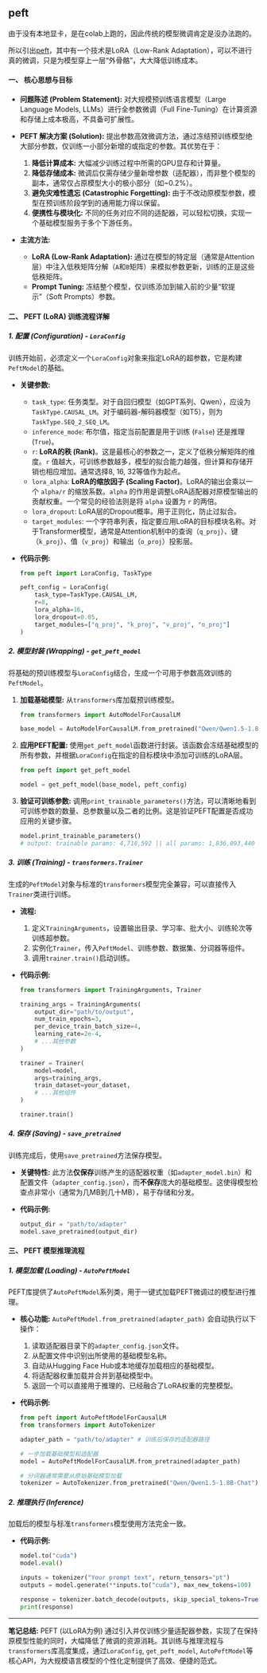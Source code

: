 ## peft

由于没有本地显卡，是在colab上跑的，因此传统的模型微调肯定是没办法跑的。

所以引出[peft](https://huggingface.co/docs/peft/quicktour)，其中有一个技术是LoRA（Low-Rank Adaptation），可以不进行真的微调，只是为模型穿上一层“外骨骼”，大大降低训练成本。

#### **一、 核心思想与目标**

* **问题陈述 (Problem Statement):**
  对大规模预训练语言模型（Large Language Models, LLMs）进行全参数微调（Full Fine-Tuning）在计算资源和存储上成本极高，不具备可扩展性。

* **PEFT 解决方案 (Solution):**
  提出参数高效微调方法，通过冻结预训练模型绝大部分参数，仅训练一小部分新增的或指定的参数。其优势在于：

  1. **降低计算成本:** 大幅减少训练过程中所需的GPU显存和计算量。
  2. **降低存储成本:** 微调后仅需存储少量新增参数（适配器），而非整个模型的副本，通常仅占原模型大小的极小部分（如\~0.2%）。
  3. **避免灾难性遗忘 (Catastrophic Forgetting):** 由于不改动原模型参数，模型在预训练阶段学到的通用能力得以保留。
  4. **便携性与模块化:** 不同的任务对应不同的适配器，可以轻松切换，实现一个基础模型服务于多个下游任务。

* **主流方法:**

  * **LoRA (Low-Rank Adaptation):** 通过在模型的特定层（通常是Attention层）中注入低秩矩阵分解（`A`和`B`矩阵）来模拟参数更新，训练的正是这些低秩矩阵。
  * **Prompt Tuning:** 冻结整个模型，仅训练添加到输入前的少量“软提示”（Soft Prompts）参数。

#### **二、 PEFT (LoRA) 训练流程详解**

##### **1. 配置 (Configuration) - `LoraConfig`**

训练开始前，必须定义一个`LoraConfig`对象来指定LoRA的超参数，它是构建`PeftModel`的基础。

* **关键参数:**

  * `task_type`: 任务类型。对于自回归模型（如GPT系列、Qwen），应设为 `TaskType.CAUSAL_LM`。对于编码器-解码器模型（如T5），则为 `TaskType.SEQ_2_SEQ_LM`。
  * `inference_mode`: 布尔值，指定当前配置是用于训练 (`False`) 还是推理 (`True`)。
  * `r`: **LoRA的秩 (Rank)**。这是最核心的参数之一，定义了低秩分解矩阵的维度。`r` 值越大，可训练参数越多，模型的拟合能力越强，但计算和存储开销也相应增加。通常选择8, 16, 32等值作为起点。
  * `lora_alpha`: **LoRA的缩放因子 (Scaling Factor)**。LoRA的输出会乘以一个 `alpha/r` 的缩放系数。`alpha` 的作用是调整LoRA适配器对原模型输出的贡献权重。一个常见的经验法则是将 `alpha` 设置为 `r` 的两倍。
  * `lora_dropout`: LoRA层的Dropout概率。用于正则化，防止过拟合。
  * `target_modules`: 一个字符串列表，指定要应用LoRA的目标模块名称。对于Transformer模型，通常是Attention机制中的查询（`q_proj`）、键（`k_proj`）、值（`v_proj`）和输出（`o_proj`）投影层。

* **代码示例:**

  ```python
  from peft import LoraConfig, TaskType

  peft_config = LoraConfig(
      task_type=TaskType.CAUSAL_LM, 
      r=8, 
      lora_alpha=16, 
      lora_dropout=0.05,
      target_modules=["q_proj", "k_proj", "v_proj", "o_proj"]
  )
  ```

##### **2. 模型封装 (Wrapping) - `get_peft_model`**

将基础的预训练模型与`LoraConfig`结合，生成一个可用于参数高效训练的`PeftModel`。

1. **加载基础模型:** 从`transformers`库加载预训练模型。

   ```python
   from transformers import AutoModelForCausalLM

   base_model = AutoModelForCausalLM.from_pretrained("Qwen/Qwen1.5-1.8B-Chat")
   ```

2. **应用PEFT配置:** 使用`get_peft_model`函数进行封装。该函数会冻结基础模型的所有参数，并根据`LoraConfig`在指定的目标模块中添加可训练的LoRA层。

   ```python
   from peft import get_peft_model

   model = get_peft_model(base_model, peft_config)
   ```

3. **验证可训练参数:** 调用`print_trainable_parameters()`方法，可以清晰地看到可训练参数的数量、总参数量以及二者的比例。这是验证PEFT配置是否成功应用的关键步骤。

   ```python
   model.print_trainable_parameters()
   # output: trainable params: 4,718,592 || all params: 1,836,093,440 || trainable%: 0.2570
   ```

##### **3. 训练 (Training) - `transformers.Trainer`**

生成的`PeftModel`对象与标准的`transformers`模型完全兼容，可以直接传入`Trainer`类进行训练。

* **流程:**

  1. 定义`TrainingArguments`，设置输出目录、学习率、批大小、训练轮次等训练超参数。
  2. 实例化`Trainer`，传入`PeftModel`、训练参数、数据集、分词器等组件。
  3. 调用`trainer.train()`启动训练。

* **代码示例:**

  ```python
  from transformers import TrainingArguments, Trainer

  training_args = TrainingArguments(
      output_dir="path/to/output",
      num_train_epochs=3,
      per_device_train_batch_size=4,
      learning_rate=2e-4,
      # ...其他参数
  )

  trainer = Trainer(
      model=model,
      args=training_args,
      train_dataset=your_dataset,
      # ...其他组件
  )

  trainer.train()
  ```

##### **4. 保存 (Saving) - `save_pretrained`**

训练完成后，使用`save_pretrained`方法保存模型。

* **关键特性:** 此方法**仅保存**训练产生的适配器权重（如`adapter_model.bin`）和配置文件（`adapter_config.json`），而**不保存**庞大的基础模型。这使得模型检查点非常小（通常为几MB到几十MB），易于存储和分发。

* **代码示例:**

  ```python
  output_dir = "path/to/adapter"
  model.save_pretrained(output_dir)
  ```

#### **三、 PEFT 模型推理流程**

##### **1. 模型加载 (Loading) - `AutoPeftModel`**

PEFT库提供了`AutoPeftModel`系列类，用于一键式加载PEFT微调过的模型进行推理。

* **核心功能:** `AutoPeftModel.from_pretrained(adapter_path)` 会自动执行以下操作：

  1. 读取适配器目录下的`adapter_config.json`文件。
  2. 从配置文件中识别出所使用的基础模型名称。
  3. 自动从Hugging Face Hub或本地缓存加载相应的基础模型。
  4. 将适配器权重加载并合并到基础模型中。
  5. 返回一个可以直接用于推理的、已经融合了LoRA权重的完整模型。

* **代码示例:**

  ```python
  from peft import AutoPeftModelForCausalLM
  from transformers import AutoTokenizer

  adapter_path = "path/to/adapter" # 训练后保存的适配器路径

  # 一步加载基础模型和适配器
  model = AutoPeftModelForCausalLM.from_pretrained(adapter_path)

  # 分词器通常需要从原始基础模型加载
  tokenizer = AutoTokenizer.from_pretrained("Qwen/Qwen1.5-1.8B-Chat")
  ```

##### **2. 推理执行 (Inference)**

加载后的模型与标准`transformers`模型使用方法完全一致。

* **代码示例:**

  ```python
  model.to("cuda")
  model.eval()

  inputs = tokenizer("Your prompt text", return_tensors="pt")
  outputs = model.generate(**inputs.to("cuda"), max_new_tokens=100)

  response = tokenizer.batch_decode(outputs, skip_special_tokens=True)[0]
  print(response)
  ```

---

**笔记总结:** PEFT (以LoRA为例) 通过引入并仅训练少量适配器参数，实现了在保持原模型性能的同时，大幅降低了微调的资源消耗。其训练与推理流程与`transformers`库高度集成，通过`LoraConfig`, `get_peft_model`, `AutoPeftModel`等核心API，为大规模语言模型的个性化定制提供了高效、便捷的范式。
